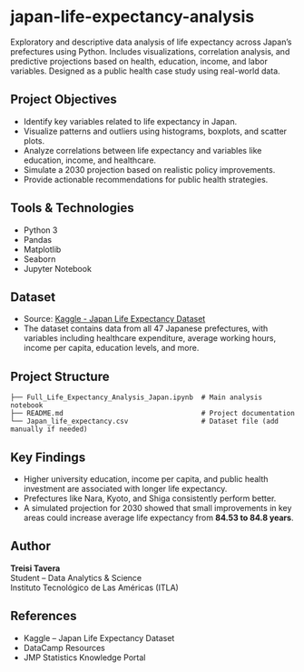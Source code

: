 # japan-life-expectancy-analysis
Exploratory and descriptive data analysis of life expectancy across Japan’s prefectures using Python. Includes visualizations, correlation analysis, and predictive projections based on health, education, income, and labor variables. Designed as a public health case study using real-world data.

##  Project Objectives

- Identify key variables related to life expectancy in Japan.
- Visualize patterns and outliers using histograms, boxplots, and scatter plots.
- Analyze correlations between life expectancy and variables like education, income, and healthcare.
- Simulate a 2030 projection based on realistic policy improvements.
- Provide actionable recommendations for public health strategies.

##  Tools & Technologies

- Python 3
- Pandas
- Matplotlib
- Seaborn
- Jupyter Notebook

##  Dataset

- Source: [Kaggle - Japan Life Expectancy Dataset](https://www.kaggle.com/datasets/gianinamariapetrascu/japan-life-expectancy)
- The dataset contains data from all 47 Japanese prefectures, with variables including healthcare expenditure, average working hours, income per capita, education levels, and more.

##  Project Structure

```
├── Full_Life_Expectancy_Analysis_Japan.ipynb  # Main analysis notebook
├── README.md                                  # Project documentation
└── Japan_life_expectancy.csv                  # Dataset file (add manually if needed)
```

##  Key Findings

- Higher university education, income per capita, and public health investment are associated with longer life expectancy.
- Prefectures like Nara, Kyoto, and Shiga consistently perform better.
- A simulated projection for 2030 showed that small improvements in key areas could increase average life expectancy from **84.53 to 84.8 years**.

##  Author

**Treisi Tavera**  
Student – Data Analytics & Science  
Instituto Tecnológico de Las Américas (ITLA)  

##  References

- Kaggle – Japan Life Expectancy Dataset  
- DataCamp Resources  
- JMP Statistics Knowledge Portal
